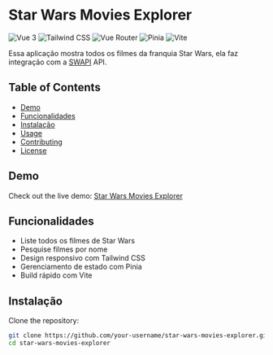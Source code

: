 # Star Wars Movies Explorer

![Vue 3](https://img.shields.io/badge/vue-3.4.21-brightgreen)
![Tailwind CSS](https://img.shields.io/badge/tailwindcss-3.4.3-blue)
![Vue Router](https://img.shields.io/badge/vue--router-4.3.2-blue)
![Pinia](https://img.shields.io/badge/pinia-2.1.7-yellow)
![Vite](https://img.shields.io/badge/vite-5.2.0-green)

Essa aplicação mostra todos os filmes da franquia Star Wars, ela faz integração com a [SWAPI](https://swapi.dev/) API.

## Table of Contents

- [Demo](#demo)
- [Funcionalidades](#funcionalidades)
- [Instalação](#instalação)
- [Usage](#usage)
- [Contributing](#contributing)
- [License](#license)

## Demo

Check out the live demo: [Star Wars Movies Explorer](https://your-demo-link.com)

## Funcionalidades

- Liste todos os filmes de Star Wars
- Pesquise filmes por nome
- Design responsivo com Tailwind CSS
- Gerenciamento de estado com Pinia
- Build rápido com Vite

## Instalação

Clone the repository:

```bash
git clone https://github.com/your-username/star-wars-movies-explorer.git
cd star-wars-movies-explorer
